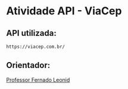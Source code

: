 # Atividade API - ViaCep

## API utilizada:

```bash
https://viacep.com.br/
```

## Orientador:
[Professor Fernado Leonid](https://github.com/fernandoleonid)

